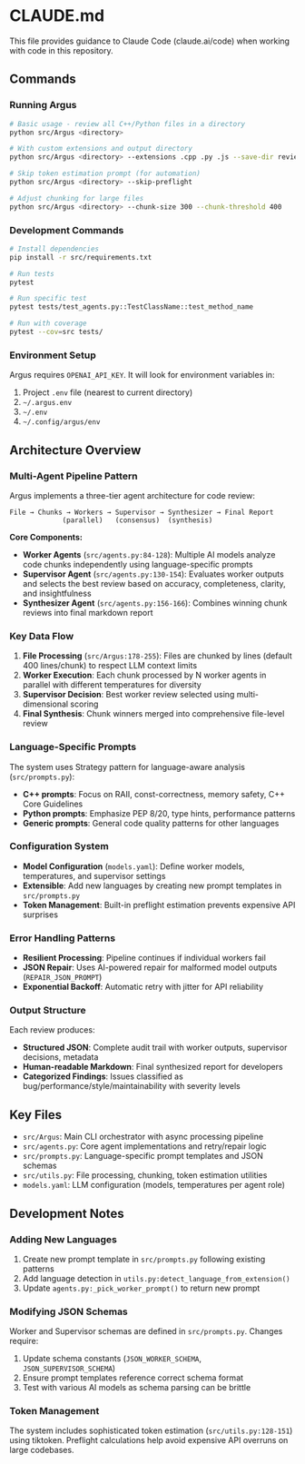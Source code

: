# CLAUDE.md

This file provides guidance to Claude Code (claude.ai/code) when working with code in this repository.

## Commands

### Running Argus
```bash
# Basic usage - review all C++/Python files in a directory
python src/Argus <directory>

# With custom extensions and output directory
python src/Argus <directory> --extensions .cpp .py .js --save-dir reviews

# Skip token estimation prompt (for automation)
python src/Argus <directory> --skip-preflight

# Adjust chunking for large files
python src/Argus <directory> --chunk-size 300 --chunk-threshold 400
```

### Development Commands
```bash
# Install dependencies
pip install -r src/requirements.txt

# Run tests
pytest

# Run specific test
pytest tests/test_agents.py::TestClassName::test_method_name

# Run with coverage
pytest --cov=src tests/
```

### Environment Setup
Argus requires `OPENAI_API_KEY`. It will look for environment variables in:
1. Project `.env` file (nearest to current directory)
2. `~/.argus.env`
3. `~/.env` 
4. `~/.config/argus/env`

## Architecture Overview

### Multi-Agent Pipeline Pattern
Argus implements a three-tier agent architecture for code review:

```
File → Chunks → Workers → Supervisor → Synthesizer → Final Report
             (parallel)   (consensus)  (synthesis)
```

**Core Components:**
- **Worker Agents** (`src/agents.py:84-128`): Multiple AI models analyze code chunks independently using language-specific prompts
- **Supervisor Agent** (`src/agents.py:130-154`): Evaluates worker outputs and selects the best review based on accuracy, completeness, clarity, and insightfulness  
- **Synthesizer Agent** (`src/agents.py:156-166`): Combines winning chunk reviews into final markdown report

### Key Data Flow
1. **File Processing** (`src/Argus:178-255`): Files are chunked by lines (default 400 lines/chunk) to respect LLM context limits
2. **Worker Execution**: Each chunk processed by N worker agents in parallel with different temperatures for diversity
3. **Supervisor Decision**: Best worker review selected using multi-dimensional scoring
4. **Final Synthesis**: Chunk winners merged into comprehensive file-level review

### Language-Specific Prompts
The system uses Strategy pattern for language-aware analysis (`src/prompts.py`):
- **C++ prompts**: Focus on RAII, const-correctness, memory safety, C++ Core Guidelines
- **Python prompts**: Emphasize PEP 8/20, type hints, performance patterns
- **Generic prompts**: General code quality patterns for other languages

### Configuration System
- **Model Configuration** (`models.yaml`): Define worker models, temperatures, and supervisor settings
- **Extensible**: Add new languages by creating new prompt templates in `src/prompts.py`
- **Token Management**: Built-in preflight estimation prevents expensive API surprises

### Error Handling Patterns
- **Resilient Processing**: Pipeline continues if individual workers fail
- **JSON Repair**: Uses AI-powered repair for malformed model outputs (`REPAIR_JSON_PROMPT`)
- **Exponential Backoff**: Automatic retry with jitter for API reliability

### Output Structure
Each review produces:
- **Structured JSON**: Complete audit trail with worker outputs, supervisor decisions, metadata
- **Human-readable Markdown**: Final synthesized report for developers
- **Categorized Findings**: Issues classified as bug/performance/style/maintainability with severity levels

## Key Files

- `src/Argus`: Main CLI orchestrator with async processing pipeline
- `src/agents.py`: Core agent implementations and retry/repair logic  
- `src/prompts.py`: Language-specific prompt templates and JSON schemas
- `src/utils.py`: File processing, chunking, token estimation utilities
- `models.yaml`: LLM configuration (models, temperatures per agent role)

## Development Notes

### Adding New Languages
1. Create new prompt template in `src/prompts.py` following existing patterns
2. Add language detection in `utils.py:detect_language_from_extension()`
3. Update `agents.py:_pick_worker_prompt()` to return new prompt

### Modifying JSON Schemas
Worker and Supervisor schemas are defined in `src/prompts.py`. Changes require:
1. Update schema constants (`JSON_WORKER_SCHEMA`, `JSON_SUPERVISOR_SCHEMA`)
2. Ensure prompt templates reference correct schema format
3. Test with various AI models as schema parsing can be brittle

### Token Management
The system includes sophisticated token estimation (`src/utils.py:128-151`) using tiktoken. Preflight calculations help avoid expensive API overruns on large codebases.